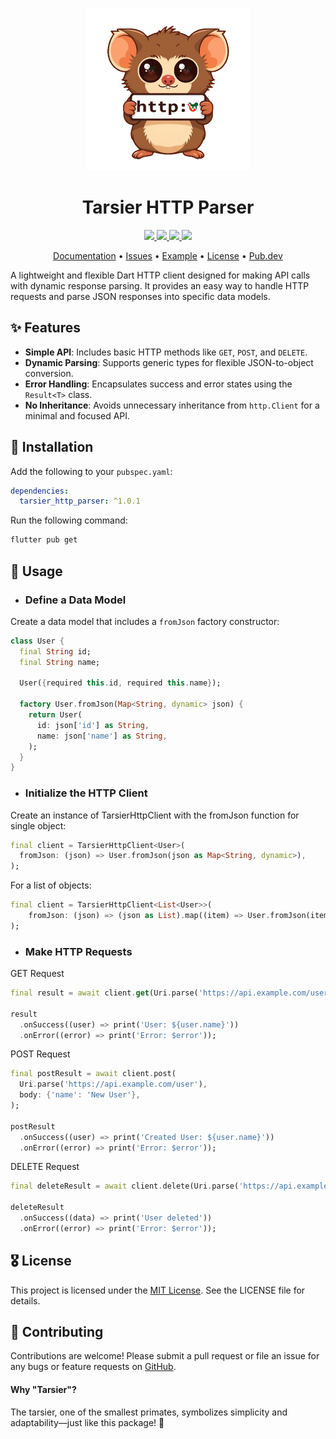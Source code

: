 <p align="center">
  <a href="https://pub.dev/packages/tarsier_http_parser">
    <img height="260" src="https://raw.githubusercontent.com/marianz-bonfire/tarsier_http_parser/master/assets/logo.png">
  </a>
  <h1 align="center">Tarsier HTTP Parser</h1>
</p>

<p align="center">
  <a href="https://pub.dev/packages/tarsier_http_parser">
    <img src="https://img.shields.io/pub/v/tarsier_http_parser?label=pub.dev&labelColor=333940&logo=dart">
  </a>
  <a href="https://pub.dev/packages/tarsier_http_parser/score">
    <img src="https://img.shields.io/pub/points/tarsier_http_parser?color=2E8B57&label=pub%20points">
  </a>
  <a href="https://github.com/marianz-bonfire/tarsier_http_parser/actions/workflows/dart.yml">
    <img src="https://github.com/marianz-bonfire/tarsier_http_parser/actions/workflows/dart.yml/badge.svg">
  </a>
  <a href="https://tarsier-marianz.blogspot.com">
    <img src="https://img.shields.io/static/v1?label=website&message=tarsier-marianz&labelColor=135d34&logo=blogger&logoColor=white&color=fd3a13">
  </a>
</p>

<p align="center">
  <a href="https://pub.dev/documentation/tarsier_http_parser/latest/">Documentation</a> •
  <a href="https://github.com/marianz-bonfire/tarsier_http_parser/issues">Issues</a> •
  <a href="https://github.com/marianz-bonfire/tarsier_http_parser/tree/master/example">Example</a> •
  <a href="https://github.com/marianz-bonfire/tarsier_http_parser/blob/master/LICENSE">License</a> •
  <a href="https://pub.dev/packages/tarsier_http_parser">Pub.dev</a>
</p>

A lightweight and flexible Dart HTTP client designed for making API calls with dynamic response parsing. It provides an easy way to handle HTTP requests and parse JSON responses into specific data models.

## ✨ Features

- **Simple API**: Includes basic HTTP methods like `GET`, `POST`, and `DELETE`.
- **Dynamic Parsing**: Supports generic types for flexible JSON-to-object conversion.
- **Error Handling**: Encapsulates success and error states using the `Result<T>` class.
- **No Inheritance**: Avoids unnecessary inheritance from `http.Client` for a minimal and focused API.

## 🚀 Installation

Add the following to your `pubspec.yaml`:

```yaml
dependencies:
  tarsier_http_parser: ^1.0.1
```
Run the following command:
```bash
flutter pub get
```
## 📒 Usage
- ### Define a Data Model
Create a data model that includes a `fromJson` factory constructor:
```Dart
class User {
  final String id;
  final String name;

  User({required this.id, required this.name});

  factory User.fromJson(Map<String, dynamic> json) {
    return User(
      id: json['id'] as String,
      name: json['name'] as String,
    );
  }
}
```
- ### Initialize the HTTP Client
Create an instance of TarsierHttpClient with the fromJson function for single object:
```Dart
final client = TarsierHttpClient<User>(
  fromJson: (json) => User.fromJson(json as Map<String, dynamic>),
);
```
For a list of objects:
```Dart
final client = TarsierHttpClient<List<User>>(
    fromJson: (json) => (json as List).map((item) => User.fromJson(item)).toList(),
);
```

- ### Make HTTP Requests
GET Request
```Dart
final result = await client.get(Uri.parse('https://api.example.com/user'));

result
  .onSuccess((user) => print('User: ${user.name}'))
  .onError((error) => print('Error: $error'));
```
POST Request
```Dart
final postResult = await client.post(
  Uri.parse('https://api.example.com/user'),
  body: {'name': 'New User'},
);

postResult
  .onSuccess((user) => print('Created User: ${user.name}'))
  .onError((error) => print('Error: $error'));
```
DELETE Request
```dart
final deleteResult = await client.delete(Uri.parse('https://api.example.com/user/123'));

deleteResult
  .onSuccess((data) => print('User deleted'))
  .onError((error) => print('Error: $error'));
```
## 🎖️ License
This project is licensed under the [MIT License](https://mit-license.org/). See the LICENSE file for details.
## 🐞 Contributing
Contributions are welcome! Please submit a pull request or file an issue for any bugs or feature requests
on [GitHub](https://github.com/marianz-bonfire/tarsier_http_parser).

#### Why "Tarsier"?
The tarsier, one of the smallest primates, symbolizes simplicity and adaptability—just like this package! 🐒
